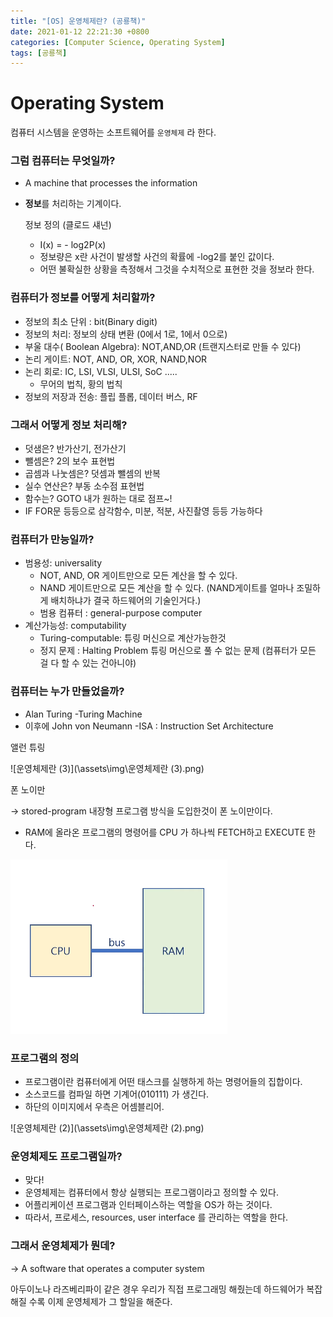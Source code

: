 ```yaml
---
title: "[OS] 운영체제란? (공룡책)"
date: 2021-01-12 22:21:30 +0800
categories: [Computer Science, Operating System]
tags: [공룡책]  
---
```




# Operating System

컴퓨터 시스템을 운영하는 소프트웨어를 `운영체제` 라 한다.

### 그럼 컴퓨터는 무엇일까?

- A machine that processes the information
- **정보**를 처리하는 기계이다.

    정보 정의 (클로드 섀넌)

    - I(x) = - log2P(x)
    - 정보량은 x란 사건이 발생할 사건의 확률에 -log2를 붙인 값이다.
    - 어떤 불확실한 상황을 측정해서 그것을 수치적으로 표현한 것을 정보라 한다.

### 컴퓨터가 정보를 어떻게 처리할까?

- 정보의 최소 단위 : bit(Binary digit)
- 정보의 처리: 정보의 상태 변환 (0에서 1로, 1에서 0으로)
- 부울 대수( Boolean Algebra): NOT,AND,OR (트랜지스터로 만들 수 있다)
- 논리 게이트: NOT, AND, OR, XOR, NAND,NOR
- 논리 회로: IC, LSI, VLSI, ULSI, SoC .....
    - 무어의 법칙, 황의 법칙
- 정보의 저장과 전송: 플립 플롭, 데이터 버스, RF

### 그래서 어떻게 정보 처리해?

- 덧샘은? 반가산기, 전가산기
- 뺄셈은? 2의 보수 표현법
- 곱셈과 나눗셈은? 덧셈과 뺄셈의 반복
- 실수 연산은? 부동 소수점 표현법
- 함수는? GOTO 내가 원하는 대로 점프~!
- IF FOR문 등등으로 삼각함수, 미분, 적분, 사진촬영 등등 가능하다

### 컴퓨터가 만능일까?

- 범용성: universality
    - NOT, AND, OR 게이트만으로 모든 계산을 할 수 있다.
    - NAND 게이트만으로 모든 계산을 할 수 있다. (NAND게이트를 얼마나 조밀하게 배치하냐가 결국 하드웨어의 기술인거다.)
    - 범용 컴퓨터 : general-purpose computer
- 계산가능성: computability
    - Turing-computable: 튜링 머신으로 계산가능한것
    - 정지 문제 : Halting Problem 튜링 머신으로 풀 수 없는 문제 (컴퓨터가 모든 걸 다 할 수 있는 건아니야)

### 컴퓨터는 누가 만들었을까?

- Alan Turing -Turing Machine
- 이후에 John von Neumann -ISA : Instruction Set Architecture

앨런 튜링

![운영체제란 (3)](\assets\img\운영체제란 (3).png)

폰 노이만

→ stored-program 내장형 프로그램 방식을 도입한것이 폰 노이만이다.

- RAM에 올라온 프로그램의 명령어를 CPU 가 하나씩 FETCH하고 EXECUTE 한다.

![운영체제란(1)](\assets\img\운영체제란(1).png)

### 프로그램의 정의

- 프로그램이란 컴퓨터에게 어떤 태스크를 실행하게 하는 명령어들의 집합이다.
- 소스코드를 컴파일 하면 기계어(010111) 가 생긴다.
- 하단의 이미지에서 우측은 어셈블리어.

![운영체제란 (2)](\assets\img\운영체제란 (2).png)

### 운영체제도 프로그램일까?

- 맞다!
- 운영체제는 컴퓨터에서 항상 실행되는 프로그램이라고 정의할 수 있다.
- 어플리케이션 프로그램과 인터페이스하는 역할을 OS가 하는 것이다.
- 따라서, 프로세스, resources, user interface 를 관리하는 역할을 한다.

### 그래서 운영체제가 뭔데?

→ A software that operates a computer system

아두이노나 라즈베리파이 같은 경우 우리가 직접 프로그래밍 해줬는데 하드웨어가 복잡해질 수록 이제 운영체제가 그 할일을 해준다.